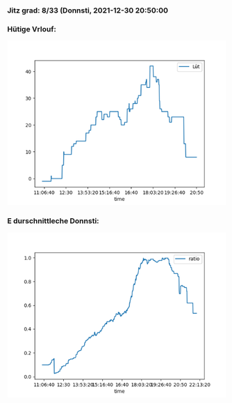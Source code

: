 ### Jitz grad: 8/33 (Donnsti, 2021-12-30 20:50:00

### Hütige Vrlouf:
![Graph](Today.png)

### E durschnittleche Donnsti:
![Graph](Donnsti.png)